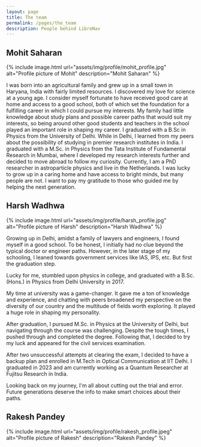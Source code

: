 ```yaml
---
layout: page
title: The team
permalink: /pages/the_team
description: People behind LibreNav
---
```


##  Mohit Saharan

{% include image.html url="assets/img/profile/mohit_profile.jpg" alt="Profile picture of Mohit" description="Mohit Saharan" %}

I was born into an agricultural family and grew up in a small town in Haryana, India with fairly limited resources. I discovered my love for science at a young age. I consider myself fortunate to have received good care at home and access to a good school, both of which set the foundation for a fulfilling career in which I could pursue my interests. My family had little knowledge about study plans and possible career paths that would suit my interests, so being around other good students and teachers in the school played an important role in shaping my career. I graduated with a B.Sc in Physics from the University of Delhi. While in Delhi, I learned from my peers about the possibility of studying in premier research institutes in India. I graduated with a M.Sc. in Physics from the Tata Institute of Fundamental Research in Mumbai, where I developed my research interests further and decided to move abroad to follow my curiosity. Currently, I am a PhD researcher in astroparticle physics and live in the Netherlands. I was lucky to grow up in a caring home and have access to bright minds, but many people are not. I want to pay my gratitude to those who guided me by helping the next generation.

## Harsh Wadhwa

{% include image.html url="assets/img/profile/harsh_profile.jpg" alt="Profile picture of Harsh" description="Harsh Wadhwa" %}

Growing up in Delhi, amidst a family of lawyers and engineers, I found myself in a good school. To be honest, I initially had no clue beyond the typical doctor or engineer paths. However, in the later stage of my schooling, I leaned towards government services like IAS, IPS, etc. But first the graduation step.

Lucky for me, stumbled upon physics in college, and graduated with a B.Sc. (Hons.) in Physics from Delhi University in 2017.

My time at university was a game-changer. It gave me a ton of knowledge and experience, and chatting with peers broadened my perspective on the diversity of our country and the multitude of fields worth exploring. It played a huge role in shaping my personality. 

After graduation, I pursued M.Sc. in Physics at the University of Delhi, but navigating through the course was challenging. Despite the tough times, I pushed through and completed the degree. Following that, I decided to try my luck and appeared for the civil services examination. 

After two unsuccessful attempts at clearing the exam, I decided to have a backup plan and enrolled in M.Tech in Optical Communication at IIT Delhi. I graduated in 2023 and am currently working as a Quantum Researcher at Fujitsu Research in India. 

Looking back on my journey, I'm all about cutting out the trial and error. Future generations deserve the info to make smart choices about their paths.

## Rakesh Pandey

{% include image.html url="assets/img/profile/rakesh_profile.jpeg" alt="Profile picture of Rakesh" description="Rakesh Pandey" %}
